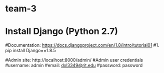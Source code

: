 # team-3

# Install Django (Python 2.7)

#Documentation: https://docs.djangoproject.com/en/1.8/intro/tutorial01
#1. pip install Django==1.8.5

#Admin site: http://localhost:8000/admin/
#Admin user credentials
#username: admin
#email: dxl3349@rit.edu
#password: password
